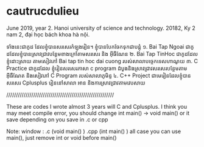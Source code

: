 # cautrucdulieu
June 2019, year 2. Hanoi university of science and technology.
20182, Ky 2 nam 2, đại học bách khoa hà nội. 

ទាំងនេះជាកូដ ដែលខ្ញុំបានសរសេរកំឡុងរៀន។
ខ្ញុំបានបែកចែកទុកជាបន្តុំ
  ១. Bai Tap Ngoai ជាកូដដែលខ្ញុំបានស្រាវជ្រាវបន្ថែមខាងក្រៅតាមសរសេរ និង អ៊ីធឺណែន
  ២. Bai Tap TinHoc ជាកូដដែលខ្ញុំដោះស្រាយ តាមសៀវភៅ Bai tap tin hoc dai cuong របស់សាលាបច្ចេកទេសហាណូយ 
  ៣. C Practice ជាកូដដែល ខ្ញុំរៀនសរសេរភាសា c program ដំបូងនិងសា្រវជ្រាវសរសេរបន្ថែមតាម អ៊ីធឺណែត និងសៀវភៅ C Program របស់សាលាភូមិន្ទ
  ៤. C++ Project ជាមេរៀនដែលខ្ញុំបានសរសេរ Cplusplus រៀននៅសាលា អាន និងការស្រាវជ្រាវតាមវេបសាយ
  
////////////////////////////////////////////////////////

These are codes I wrote almost 3 years will C and Cplusplus.
I think you may meet compile error, you should change int main() -> void main() or it save depending on you save in .c or cpp

Note: window : .c (void main() )
               .cpp (int main() )
               all case you can use main(), just remove int or void before main() 
               
               
